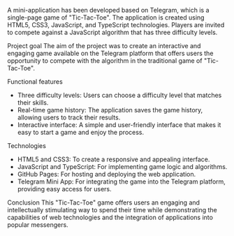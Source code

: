 A mini-application has been developed based on Telegram, which is a single-page game of "Tic-Tac-Toe". The application is created using HTML5, CSS3, JavaScript, and TypeScript technologies. Players are invited to compete against a JavaScript algorithm that has three difficulty levels.

Project goal
The aim of the project was to create an interactive and engaging game available on the Telegram platform that offers users the opportunity to compete with the algorithm in the traditional game of "Tic-Tac-Toe".

Functional features
- Three difficulty levels: Users can choose a difficulty level that matches their skills.
- Real-time game history: The application saves the game history, allowing users to track their results.
- Interactive interface: A simple and user-friendly interface that makes it easy to start a game and enjoy the process.

Technologies
- HTML5 and CSS3: To create a responsive and appealing interface.
- JavaScript and TypeScript: For implementing game logic and algorithms.
- GitHub Pages: For hosting and deploying the web application.
- Telegram Mini App: For integrating the game into the Telegram platform, providing easy access for users.

Conclusion
This "Tic-Tac-Toe" game offers users an engaging and intellectually stimulating way to spend their time while demonstrating the capabilities of web technologies and the integration of applications into popular messengers.
